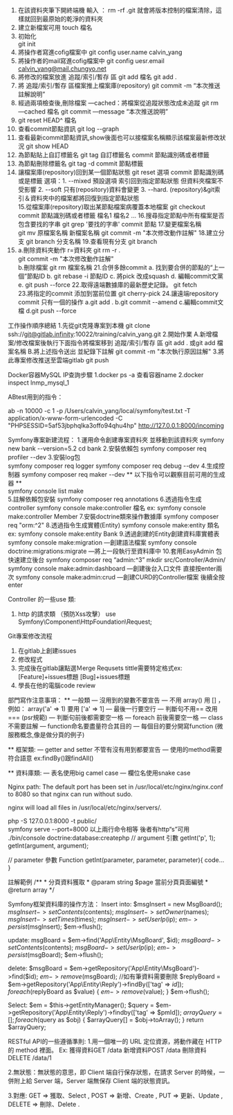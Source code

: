 1. 在該資料夾筆下開終端機 輸入 ：
     	rm -rf .git
   就會將版本控制的檔案清除，這樣就回到最原始的乾淨的資料夾
2. 建立新檔案可用
	touch 檔名
3. 初始化  
	git init
4. 將操作者寫進cofig檔案中
	git config user.name calvin_yang
5. 將操作者的mail寫進cofig檔案中
	git config uesr.email calvin_yang@mail.chungyo.net
6. 將修改的檔案放進 追蹤/索引/暫存 區
	git add 檔名
	git add .
7. 將	追蹤/索引/暫存 區檔案推上檔案庫(repository)
	git commit -m “本次推送註解說明”
8. 經過兩項檢查後,刪除檔案
    —cached：將檔案從追蹤狀態改成未追蹤
	git rm —cached 檔名
	git commit —message “本次推送說明”
9. 
	git reset HEAD^ 檔名
10. 查看commit節點資訊
	git log --graph
11. 查看最新commit節點資訊,show後面也可以接檔案名稱顯示該檔案最新修改狀況 
	git show HEAD
12. 為節點貼上自訂標籤名
	git tag 自訂標籤名 commit 節點識別碼或者標籤
13. 為節點刪除標籤名
	git tag -d commit 節點標籤
14. 讓檔案庫(repository)回到某一個節點狀態
	git reset 選項 commit 節點識別碼或是標籤
	選項：1. --mixed 預設選項 索引回到指定節點狀態 但資料夾檔案不受影響
	     2. --soft  只有(repository)資料會變更
	     3. --hard. (repository)&git索引＆資料夾中的檔案都將回復到指定節點狀態 	
15.從檔案庫(repository)取出某節點檔案病覆蓋本地檔案
	git checkout commit 節點識別碼或者標籤 檔名1 檔名2 ...
16.搜尋指定節點中所有檔案是否包含要找的字串
	git grep '要找的字串' commit 節點
17.變更檔案名稱	
	git mv 原檔案名稱 新檔案名稱
	git commit -m "本次修改動作註解"
18.建立分支
	git branch 分支名稱
19.查看現有分支
	git branch
20.
	a.刪除資料夾動作 r=資料夾
	  git rm -r .   
	  git commit -m "本次修改動作註解"  
	b.刪除檔案
	  git rm 檔案名稱
21.合併多餘commit
	a.  找到要合併的節點的“上一個”節點ID
	b.  git rebase -i 節點ID
	c.  將pick 改成squash
	d.  編輯commit文黨
	e.  git push --force
22.取得遠端數據庫的最新歷史記錄。
	git fetch  
23.將指定的commit 添加到當前位置
	git cherry-pick
24.讓遠端repository commit 只有一個的操作
	a.git add .
	b.git commit --amend
	c.編輯commit文檔
	d.git push --force




工作操作順序總結
1.先從git克隆專案到本機
	git clone ssh://git@gitlab.infinity:10022/training/calvin_yang.git 
2.開始作業
   A.新增檔案/修改檔案後執行下面指令將檔案移到 追蹤/索引/暫存 區
	git add .  或git add 檔案名稱
   B.將上述指令送出 並紀錄下註解
	git commit -m "本次執行原因註解"
3.將此專案修改推送至雲端gitlab
	git push



Docker容器MySQL IP查詢步驟
1.docker ps -a      查看容器name
2.docker inspect lnmp_mysql_1



ABtest用到的指令：

ab -n 10000 -c 1 -p /Users/calvin_yang/local/symfony/test.txt -T application/x-www-form-urlencoded -C "PHPSESSID=5af53jbphqlka3offo94qhu4hp" http://127.0.0.1:8000/incoming 


Symfony專案新建流程：
1.運用命令創建專案資料夾 並移動到該資料夾
	symfony new bank  --version=5.2
	cd bank
2.安裝依賴包
	symfony composer req profiler --dev
3.安裝log包	
	symfony composer req logger
	symfony composer req debug --dev
4.生成控制器
	symfony composer req maker --dev
	** 以下指令可以觀察目前可用的生成器 **	
	symfony console list make  
5.註解依賴包安裝
	symfony composer req annotations
6.透過指令生成controller 
	symfony console make:controller 檔名
	ex: symfony console make:controller Member
7.安裝doctrine類來操作數據庫
	symfony composer req "orm:^2"
8.透過指令生成實體(Entity)
	symfony console make:entity 類名	
	ex: symfony console make:entity Bank
9.透過創建的Entity創建資料庫實體表
	symfony console make:migration    			—創建語法檔案
	symfony console doctrine:migrations:migrate 	—將上一段執行至資料庫中
10.套用EasyAdmin 包快速建立後台
	symfony composer req “admin:^3”
	mkdir src/Controller/Admin/
	symfony console make:admin:dashboard     	—創建後台入口文件  直接按enter兩次
	symfony console make:admin:crud			—創建CURD的Controller檔案  後續全按enter
	
Controller 的一些use 類:
1. http 的請求類   （預防Xss攻擊） 
use Symfony\Component\HttpFoundation\Request;



Git專案修改流程
1. 在gitlab上創建issues
2. 修改程式
3. 完成後在gitlab讓點選Ｍerge Requsets
	tittle需要特定格式ex:  [Feature]+issues標題
					  [Bug]+issues標題
4. 學長在他的電腦code review


部門寫作注意事項：
** 一般類
— 沒用到的變數不要宣告
— 不用 array() 用 [] ，例如： array('a' => 1) 要用 ['a' => 1]
— 最後一行要空行
— 判斷句不用== 改用=== (psr規範)
— 判斷句前後都需要空一格
— foreach 前後需要空一格
— class不需要註解
— function命名要盡量符合其目的
— 每個目的要分開寫function (微服務概念,像是做分頁的例子)

** 框架類:
— getter and setter 不管有沒有用到都要宣告
— 使用的method需要符合語意 ex:findBy()跟findAll()

** 資料庫類:
—  表名使用big camel case
—  欄位名使用snake case


Nginx path:
The default port has been set in /usr/local/etc/nginx/nginx.conf to 8080 so that
nginx can run without sudo.

nginx will load all files in /usr/local/etc/nginx/servers/.
  
php -S 127.0.0.1:8000 -t public/    
symfony serve --port=8000
以上兩行命令相等    後者有http“s”可用
./bin/console doctrine:database:createphp
// argument 引數
getInt('p', 1);
getInt(argument, argument);

// parameter 參數
Function getInt(parameter, parameter, parameter){
		code…
}


註解範例
/**
     * 分頁資料獲取
     * @param  string $page 當前分頁頁面編號
     * @return array
     */

Symfony框架資料庫的操作方法：
Insert into:
$msgInsert = new MsgBoard();
        $msgInsert->setContents($contents);
        $msgInsert->setOwner($names);
        $msgInsert->setTimes($times);
        $msgInsert->setUserIp($ip);
        $em->persist($msgInsert);
        $em->flush();

update:
msgBoard = $em->find('App\Entity\MsgBoard', $id);
        $msgBoard->setContents($contents);
        $msgBoard->setUserIp($ip);
        $em->persist($msgBoard);
        $em->flush();

delete:
$msgBoard = $em->getRepository('App\Entity\MsgBoard')->find($id);
$em->remove($msgBoard);
//如有筆資料需要刪除
 $replyBoard = $em->getRepository('App\Entity\Reply')->findBy(['tag' => $id]);
foreach ($replyBoard as $value) {
   $em->remove($value);
}
$em->flush();

Select:
$em = $this->getEntityManager();
$query = $em->getRepository('App\Entity\Reply')->findby(['tag' => $pmId]);
$arrayQuery = [];
foreach ($query as $obj) {
	  $arrayQuery[] = $obj->toArray();
}
return $arrayQuery;




RESTful API的一些遵循準則:
1.用一個唯一的 URL 定位資源，將動作藏在 HTTP 的 method 裡面。
	Ex: 
	獲得資料GET     	/data 
	新增資料POST    	/data 
	刪除資料DELETE  	/data/1

2.無狀態：無狀態的意思，即 Client 端自行保存狀態，在請求 Server 的時候，一併附上給 Server 端，Server 端無保存 Client 端的狀態資訊。

3.對應: 
GET		=> 獲取、Select	,
POST	=> 新增、Create	,
PUT		=> 更新、Update	,
DELETE	=> 刪除、Delete	.


